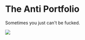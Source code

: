 # The Anti Portfolio
Sometimes you just can't be fucked.

![](https://user-images.githubusercontent.com/8112138/86862903-01b15580-c07f-11ea-95d5-a29db8d16cab.jpg)
